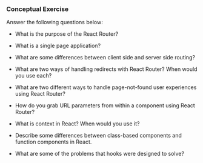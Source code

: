 ### Conceptual Exercise

Answer the following questions below:

- What is the purpose of the React Router?
  <!-- tool that helps build singe-page applications with client side routing,
  manages navigation and rendering components based on url  -->

- What is a single page application?
  <!-- application that works without reloading the page, content is re-rendered as user interacts with the app -->

- What are some differences between client side and server side routing?
  <!-- client side routing allows for new content to render without reloading the page. server side routing responds with a new html pages as requests are sent. client side routing can be faster than server side due to state being managed on client side - more interactive and dynamic application.-->

- What are two ways of handling redirects with React Router? When would you use each?
  <!-- <Redirect> component or calling .push on the history object, mostly replaced by Navigate component-->

- What are two different ways to handle page-not-found user experiences using React Router? 
  <!-- create a path that redirects to home page (mostly replaced by Navigate component) or render 404 Component page -->

- How do you grab URL parameters from within a component using React Router?
  <!-- useParams hook returns and object with the data -->

- What is context in React? When would you use it?
  <!-- while sharing data across levels was done through propdrilling, context allows for universal data across all levels. create context, provider, then consumption of data in the required component. useful in heavily nested apps with lots of children that may need data from top components. -->

- Describe some differences between class-based components and function
  components in React.
  <!-- classed based components extend from React Component, use render method.
  functional components are defined in plain js functions, return jsx in function body. class uses this.state to manage state and lifecycle methods to manage side effects. functions use hooks like useState and useEffect to manage state. -->

- What are some of the problems that hooks were designed to solve?
  <!-- combines functionality of lifecycle methods into single api, makes state management organized and easier. -->